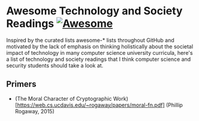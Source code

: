 # Awesome Technology and Society Readings [![Awesome](https://cdn.rawgit.com/sindresorhus/awesome/d7305f38d29fed78fa85652e3a63e154dd8e8829/media/badge.svg)](https://github.com/sindresorhus/awesome)

Inspired by the curated lists awesome-* lists throughout GitHub and motivated by the lack of emphasis on thinking holistically about the societal impact of technology in many computer science university curricula, here's a list of technology and society readings that I think computer science and security students should take a look at.

## Primers
- (The Moral Character of Cryptographic Work)[https://web.cs.ucdavis.edu/~rogaway/papers/moral-fn.pdf] (Phillip Rogaway, 2015)
